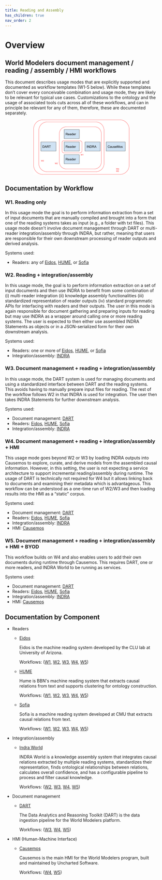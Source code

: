 ```yaml
---
title: Reading and Assembly
has_children: true
nav_order: 2
---
```


# Overview
## World Modelers document management / reading / assembly / HMI workflows

This document describes usage modes that are explicitly supported and documented as workflow templates (W1-5 below). While these templates don’t cover every conceivable combination and usage mode, they are likely to be relevant for typical use cases. Customizations to the ontology and the usage of associated tools cuts across all of these workflows, and can in principle be relevant for any of them, therefore, these are documented separately.

<p align="center">
  <img src="images/workflows.png">
</p>

## Documentation by Workflow

<a id="w1"></a>
### W1. Reading only
In this usage mode the goal is to perform information extraction from a set of input documents that are manually compiled and brought into a form that one of the reading systems takes as input (e.g., a folder with txt files). This usage mode doesn't involve document management through DART or multi-reader integration/assembly through INDRA, but rather, meaning that users are responsible for their own downstream processing of reader outputs and derived analysis.

Systems used:
  * Readers: any of [Eidos](eidos.html#w1), [HUME](hume.html#w1), or [Sofia](sofia.html#w1)

<a id="w2"></a>
### W2. Reading + integration/assembly
In this usage mode, the goal is to perform information extraction on a set of input documents and then use INDRA to benefit from some combination of (i) multi-reader integration
(ii) knowledge assembly functionalities
(iii) standardized representation of reader outputs
(iv) standard programmatic APIs for interfacing with readers and their outputs.
The user in this mode is again responsible for document gathering and preparing inputs for reading but may use INDRA as a wrapper around calling one or more reading systems. The user is expected to then either use assembled INDRA Statements as objects or in a JSON-serialized form for their own downstream analysis.

Systems used:
  * Readers: one or more of [Eidos](eidos.html#w2), [HUME](hume.html#w2), or [Sofia](sofia.html#w2)
  * Integration/assembly: [INDRA](indra.html#w2)

<a id="w3"></a>
### W3. Document management + reading + integration/assembly
In this usage mode, the DART system is used for managing documents and using a standardized interface between DART and the reading systems. This avoids having to manually prepare input files for reading. The rest of the workflow follows W2 in that INDRA is used for integration. The user then takes INDRA Statements for further downstream analysis.

Systems used:
  * Document management: [DART](dart.html#w3)
  * Readers: [Eidos](eidos.html#w3), [HUME](hume.html#w3), [Sofia](sofia.html#w3)
  * Integration/assembly: [INDRA](indra.html#w3)

<a id="w4"></a>
### W4. Document management + reading + integration/assembly + HMI
This usage mode goes beyond W2 or W3 by loading INDRA outputs into Causemos to explore, curate, and derive models from the assembled causal information. However, in this setting, the user is not expecting a service architecture to support incremental reading/assembly during runtime. The usage of DART is technically not required for W4 but it allows linking back to documents and examining their metadata which is advantageous. This workflow can be understood as a one-time run of W2/W3 and then loading results into the HMI as a “static” corpus.

Systems used:
  * Document management: [DART](dart.html#w4)
  * Readers: [Eidos](eidos.html#w4), [HUME](hume.html#w4), [Sofia](sofia.html#w4)
  * Integration/assembly: [INDRA](indra.html#w4)
  * HMI: [Causemos](causemos.html#w4)

<a id="w5"></a>
### W5. Document management + reading + integration/assembly + HMI + BYOD
This workflow builds on W4 and also enables users to add their own documents during runtime through Causemos. This requires DART, one or more readers, and INDRA World to be running as services.

Systems used:
  * Document management: [DART](dar.html#w5)
  * Readers: [Eidos](eidos.html#w5), [HUME](hume.html#w5), [Sofia](sofia.html#w5)
  * Integration/assembly: [INDRA](indra.html#w5)
  * HMI: [Causemos](causemos.html#w5)

## Documentation by Component

* Readers
  * [Eidos](eidos.html)

    Eidos is the machine reading system developed by the CLU lab at University of Arizona.
  
    Workflows: ([W1](eidos.html#w1), [W2](eidos.html#w2), [W3](eidos.html#w3), [W4](eidos.html#w4), [W5](eidos.html#w5))

  * [HUME](hume.html)
  
    Hume is BBN's machine reading system that extracts causal relations from text and supports clustering for ontology construction.
    
    Workflows: ([W1](hume.html#w1), [W2](hume.html#w2), [W3](hume.html#w3), [W4](hume.html#w4), [W5](hume.html#w5))

  * [Sofia](sofia.html)

    Sofia is a machine reading system developed at CMU that extracts causal relations from text.
  
    Workflows: ([W1](sofia.html#w1), [W2](sofia.html#w2), [W3](sofia.html#w3), [W4](sofia.html#w4), [W5](sofia.html#w5))

* Integration/assembly
  * [Indra World](indra.html)
  
    INDRA World is a knowledge assembly system that integrates causal relations extracted by multiple reading systems,
    standardizes their representation, finds ontological relationships between relations, calculates overall confidence,
    and has a configurable pipeline to process and filter causal knowledge.
  
    Workflows: ([W2](indra.html#w2), [W3](indra.html#w3), [W4](indra.html#w4), [W5](indra.html#w5))

* Document management
  * [DART](dart.html)
  
    The Data Analytics and Reasoning Toolkit (DART) is the data ingestion pipeline for the World Modelers platform.
    
    Workflows: ([W3](dart.html#w3), [W4](dart.html#w4), [W5](dart.html#w5))

* HMI (Human-Machine Interface)
  * [Causemos](causemos.html)
  
    Causemos is the main HMI for the World Modelers program, built and maintained by Uncharted Software.
  
    Workflows: ([W4](causemos.html#w4), [W5](causemos.html#w5))
